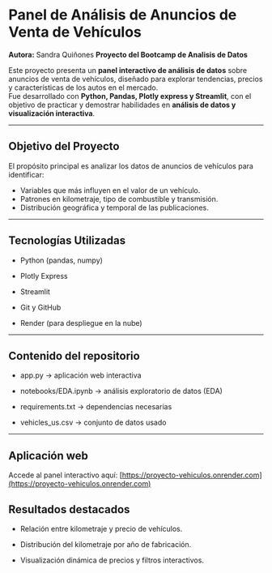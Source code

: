 # Panel de Análisis de Anuncios de Venta de Vehículos
**Autora:** Sandra Quiñones
**Proyecto del Bootcamp de Analisis de Datos**

Este proyecto presenta un **panel interactivo de análisis de datos** sobre anuncios de venta de vehículos, diseñado para explorar tendencias, precios y características de los autos en el mercado.  
Fue desarrollado con **Python, Pandas, Plotly express y Streamlit**, con el objetivo de practicar y demostrar habilidades en **análisis de datos y visualización interactiva**.

---

## Objetivo del Proyecto

El propósito principal es analizar los datos de anuncios de vehículos para identificar:
- Variables que más influyen en el valor de un vehículo.
- Patrones en kilometraje, tipo de combustible y transmisión.
- Distribución geográfica y temporal de las publicaciones.

---

## Tecnologías Utilizadas

- Python (pandas, numpy)

- Plotly Express

- Streamlit

- Git y GitHub

- Render (para despliegue en la nube) 

---

## Contenido del repositorio

- app.py → aplicación web interactiva

- notebooks/EDA.ipynb → análisis exploratorio de datos (EDA)

- requirements.txt → dependencias necesarias

- vehicles_us.csv → conjunto de datos usado

---

## Aplicación web

Accede al panel interactivo aquí: [https://proyecto-vehiculos.onrender.com](https://proyecto-vehiculos.onrender.com)


## Resultados destacados

- Relación entre kilometraje y precio de vehículos.

- Distribución del kilometraje por año de fabricación.

- Visualización dinámica de precios y filtros interactivos.


